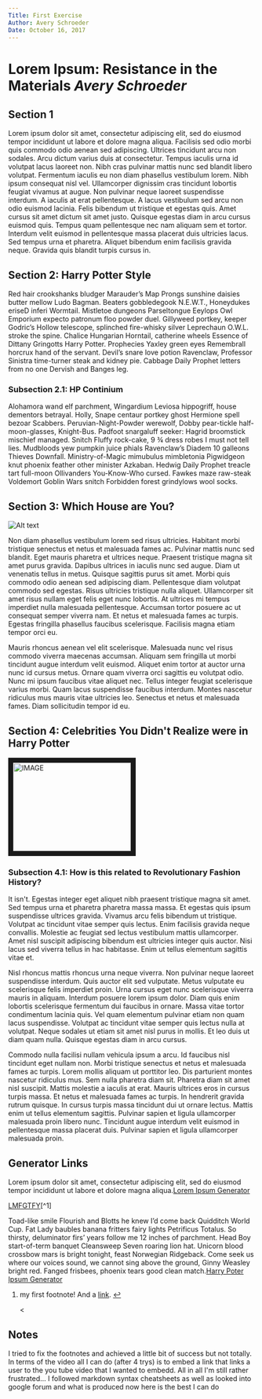 ```yaml
---
Title: First Exercise
Author: Avery Schroeder
Date: October 16, 2017
---
```


# Lorem Ipsum: Resistance in the Materials  *Avery Schroeder*
## Section 1 
Lorem ipsum dolor sit amet, consectetur adipiscing elit, sed do eiusmod tempor incididunt ut labore et dolore magna aliqua. Facilisis sed odio morbi quis commodo odio aenean sed adipiscing. Ultrices tincidunt arcu non sodales. Arcu dictum varius duis at consectetur. Tempus iaculis urna id volutpat lacus laoreet non. Nibh cras pulvinar mattis nunc sed blandit libero volutpat. Fermentum iaculis eu non diam phasellus vestibulum lorem. Nibh ipsum consequat nisl vel. Ullamcorper dignissim cras tincidunt lobortis feugiat vivamus at augue. Non pulvinar neque laoreet suspendisse interdum. A iaculis at erat pellentesque. A lacus vestibulum sed arcu non odio euismod lacinia. Felis bibendum ut tristique et egestas quis. Amet cursus sit amet dictum sit amet justo. Quisque egestas diam in arcu cursus euismod quis. Tempus quam pellentesque nec nam aliquam sem et tortor. Interdum velit euismod in pellentesque massa placerat duis ultricies lacus. Sed tempus urna et pharetra. Aliquet bibendum enim facilisis gravida neque. Gravida quis blandit turpis cursus in.
## Section 2: Harry Potter Style 
Red hair crookshanks bludger Marauder’s Map Prongs sunshine daisies butter mellow Ludo Bagman. Beaters gobbledegook N.E.W.T., Honeydukes eriseD inferi Wormtail. Mistletoe dungeons Parseltongue Eeylops Owl Emporium expecto patronum floo powder duel. Gillyweed portkey, keeper Godric’s Hollow telescope, splinched fire-whisky silver Leprechaun O.W.L. stroke the spine. Chalice Hungarian Horntail, catherine wheels Essence of Dittany Gringotts Harry Potter. Prophecies Yaxley green eyes Remembrall horcrux hand of the servant. Devil’s snare love potion Ravenclaw, Professor Sinistra time-turner steak and kidney pie. Cabbage Daily Prophet letters from no one Dervish and Banges leg.
### Subsection 2.1: HP Continium 
Alohamora wand elf parchment, Wingardium Leviosa hippogriff, house dementors betrayal. Holly, Snape centaur portkey ghost Hermione spell bezoar Scabbers. Peruvian-Night-Powder werewolf, Dobby pear-tickle half-moon-glasses, Knight-Bus. Padfoot snargaluff seeker: Hagrid broomstick mischief managed. Snitch Fluffy rock-cake, 9 ¾ dress robes I must not tell lies. Mudbloods yew pumpkin juice phials Ravenclaw’s Diadem 10 galleons Thieves Downfall. Ministry-of-Magic mimubulus mimbletonia Pigwidgeon knut phoenix feather other minister Azkaban. Hedwig Daily Prophet treacle tart full-moon Ollivanders You-Know-Who cursed. Fawkes maze raw-steak Voldemort Goblin Wars snitch Forbidden forest grindylows wool socks. 
## Section 3: Which House are You?

![Alt text](http://cdn.playbuzz.com/cdn/1280f50c-cabc-4a4d-9f19-fac284d74e1a/4a99d295-8af6-4178-8398-13ff02380f4f.jpg)

Non diam phasellus vestibulum lorem sed risus ultricies. Habitant morbi tristique senectus et netus et malesuada fames ac. Pulvinar mattis nunc sed blandit. Eget mauris pharetra et ultrices neque. Praesent tristique magna sit amet purus gravida. Dapibus ultrices in iaculis nunc sed augue. Diam ut venenatis tellus in metus. Quisque sagittis purus sit amet. Morbi quis commodo odio aenean sed adipiscing diam. Pellentesque diam volutpat commodo sed egestas. Risus ultricies tristique nulla aliquet. Ullamcorper sit amet risus nullam eget felis eget nunc lobortis. At ultrices mi tempus imperdiet nulla malesuada pellentesque. Accumsan tortor posuere ac ut consequat semper viverra nam. Et netus et malesuada fames ac turpis. Egestas fringilla phasellus faucibus scelerisque. Facilisis magna etiam tempor orci eu.


Mauris rhoncus aenean vel elit scelerisque. Malesuada nunc vel risus commodo viverra maecenas accumsan. Aliquam sem fringilla ut morbi tincidunt augue interdum velit euismod. Aliquet enim tortor at auctor urna nunc id cursus metus. Ornare quam viverra orci sagittis eu volutpat odio. Nunc mi ipsum faucibus vitae aliquet nec. Tellus integer feugiat scelerisque varius morbi. Quam lacus suspendisse faucibus interdum. Montes nascetur ridiculus mus mauris vitae ultricies leo. Senectus et netus et malesuada fames. Diam sollicitudin tempor id eu.

## Section 4: Celebrities You Didn't Realize were in Harry Potter

<a href="https://www.youtube.com/watch?v=YerQ1lYejNc&t=11s
" target="_blank"><img src="http://img.youtube.com/v=YerQ1lYejNc&t=11s.jpg" 
alt="IMAGE" width="240" height="180" border="10" /></a>

### Subsection 4.1: How is this related to Revolutionary Fashion History?
It isn't. Egestas integer eget aliquet nibh praesent tristique magna sit amet. Sed tempus urna et pharetra pharetra massa massa. Et egestas quis ipsum suspendisse ultrices gravida. Vivamus arcu felis bibendum ut tristique. Volutpat ac tincidunt vitae semper quis lectus. Enim facilisis gravida neque convallis. Molestie ac feugiat sed lectus vestibulum mattis ullamcorper. Amet nisl suscipit adipiscing bibendum est ultricies integer quis auctor. Nisi lacus sed viverra tellus in hac habitasse. Enim ut tellus elementum sagittis vitae et.

Nisl rhoncus mattis rhoncus urna neque viverra. Non pulvinar neque laoreet suspendisse interdum. Quis auctor elit sed vulputate. Metus vulputate eu scelerisque felis imperdiet proin. Urna cursus eget nunc scelerisque viverra mauris in aliquam. Interdum posuere lorem ipsum dolor. Diam quis enim lobortis scelerisque fermentum dui faucibus in ornare. Massa vitae tortor condimentum lacinia quis. Vel quam elementum pulvinar etiam non quam lacus suspendisse. Volutpat ac tincidunt vitae semper quis lectus nulla at volutpat. Neque sodales ut etiam sit amet nisl purus in mollis. Et leo duis ut diam quam nulla. 
Quisque egestas diam in arcu cursus. 


Commodo nulla facilisi nullam vehicula ipsum a arcu. Id faucibus nisl tincidunt eget nullam non. Morbi tristique senectus et netus et malesuada fames ac turpis. Lorem mollis aliquam ut porttitor leo. Dis parturient montes nascetur ridiculus mus. Sem nulla pharetra diam sit. Pharetra diam sit amet nisl suscipit. Mattis molestie a iaculis at erat. Mauris ultrices eros in cursus turpis massa. Et netus et malesuada fames ac turpis. In hendrerit gravida rutrum quisque. In cursus turpis massa tincidunt dui ut ornare lectus. Mattis enim ut tellus elementum sagittis. Pulvinar sapien et ligula ullamcorper malesuada proin libero nunc. Tincidunt augue interdum velit euismod in pellentesque massa placerat duis. Pulvinar sapien et ligula ullamcorper malesuada proin.

## Generator Links
Lorem ipsum dolor sit amet, consectetur adipiscing elit, sed do eiusmod tempor incididunt ut labore et dolore magna aliqua.[Lorem Ipsum Generator](https://loremipsumgenerator.com/generator/?n=4&t=)

[LMFGTFY](http://www.lmfgtfy.com)[^1]

Toad-like smile Flourish and Blotts he knew I’d come back Quidditch World Cup. Fat Lady baubles banana fritters fairy lights Petrificus Totalus. So thirsty, deluminator firs’ years follow me 12 inches of parchment. Head Boy start-of-term banquet Cleansweep Seven roaring lion hat. Unicorn blood crossbow mars is bright tonight, feast Norwegian Ridgeback. Come seek us where our voices sound, we cannot sing above the ground, Ginny Weasley bright red. Fanged frisbees, phoenix tears good clean match.[Harry Poter Ipsum Generator](http://www.christinachern.com/hpipsum/)

<div class="footnotes">
  <ol>
    <li id="fn:1">
      <p>my first footnote! And a <a href="http://www.lmfgtfy.com">link</a>. <a href="#fnref:1" class="reversefootnote">&#8617;</a></p>
    </li>
    <</a></p>
    </li>
  </ol>
</div>

## Notes
I tried to fix the footnotes and achieved a little bit of success but not totally. In terms of the video all I can do (after 4 trys) is to embed a link that links a user to the you tube video that I wanted to embedd. All in all I'm still rather frustrated... I followed markdown syntax cheatsheets as well as looked into google forum and what is produced now here is the best I can do



